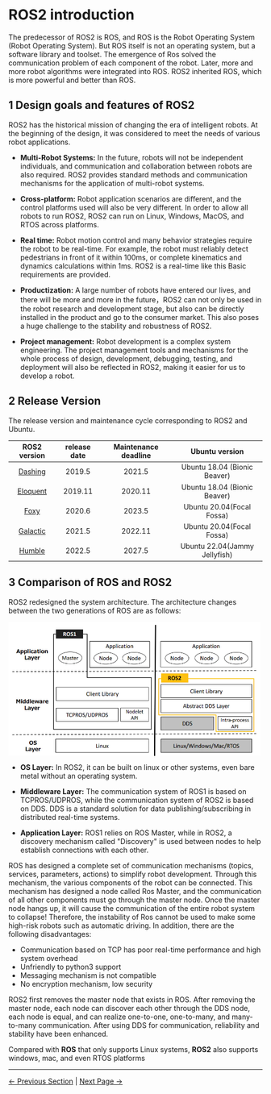 # ROS2 introduction

The predecessor of ROS2 is ROS, and ROS is the Robot Operating System (Robot Operating System). But ROS itself is not an operating system, but a software library and toolset.
The emergence of Ros solved the communication problem of each component of the robot. Later, more and more robot algorithms were integrated into ROS. ROS2 inherited ROS, which is more powerful and better than ROS.

## 1 Design goals and features of ROS2

ROS2 has the historical mission of changing the era of intelligent robots. At the beginning of the design, it was considered to meet the needs of various robot applications.

* **Multi-Robot Systems:** In the future, robots will not be independent individuals, and communication and collaboration between robots are also required. ROS2 provides standard methods and communication mechanisms for the application of multi-robot systems.
  
* **Cross-platform:** Robot application scenarios are different, and the control platforms used will also be very different. In order to allow all robots to run ROS2, ROS2 can run on Linux, Windows, MacOS, and RTOS across platforms.
  
* **Real time:** Robot motion control and many behavior strategies require the robot to be real-time. For example, the robot must reliably detect pedestrians in front of it within 100ms, or complete kinematics and dynamics calculations within 1ms. ROS2 is a real-time like this Basic requirements are provided.

* **Productization:** A large number of robots have entered our lives, and there will be more and more in the future，ROS2 can not only be used in the robot research and development stage, but also can be directly installed in the product and go to the consumer market. This also poses a huge challenge to the stability and robustness of ROS2.
  
* **Project management:** Robot development is a complex system engineering. The project management tools and mechanisms for the whole process of design, development, debugging, testing, and deployment will also be reflected in ROS2, making it easier for us to develop a robot.

## 2 Release Version

The release version and maintenance cycle corresponding to ROS2 and Ubuntu.

| **ROS2 version** | **release date** | **Maintenance deadline** | **Ubuntu version** |
| :--------: | :------------------: | :-------------: | :-------------: |
| [Dashing](http://docs.ros.org/en/dashing/index.html)     | 2019.5 | 2021.5 | Ubuntu 18.04 (Bionic Beaver)  |
| [Eloquent](http://docs.ros.org/en/eloquent/index.html)     | 2019.11| 2020.11 | Ubuntu 18.04 (Bionic Beaver)  |
| [Foxy](http://docs.ros.org/en/foxy/index.html)     | 2020.6 | 2023.5 | Ubuntu 20.04(Focal Fossa)  |
| [Galactic](http://docs.ros.org/en/galactic/index.html) | 2021.5 | 2022.11 |Ubuntu 20.04(Focal Fossa)  |
| [Humble](http://docs.ros.org/en/humble/index.html)   | 2022.5 | 2027.5 | Ubuntu 22.04(Jammy Jellyfish)  |

## 3 Comparison of ROS and ROS2

ROS2 redesigned the system architecture. The architecture changes between the two generations of ROS are as follows:

<img src =../../resources/11-ApplicationBaseROS/image/ros-ros2.png
width ="500"  align = "center">

- **OS Layer:** In ROS2, it can be built on linux or other systems, even bare metal without an operating system.

- **Middleware Layer:** The communication system of ROS1 is based on TCPROS/UDPROS, while the communication system of ROS2 is based on DDS. DDS is a standard solution for data publishing/subscribing in distributed real-time systems.

- **Application Layer:** ROS1 relies on ROS Master, while in ROS2, a discovery mechanism called "Discovery" is used between nodes to help establish connections with each other.

ROS has designed a complete set of communication mechanisms (topics, services, parameters, actions) to simplify robot development. Through this mechanism, the various components of the robot can be connected. This mechanism has designed a node called Ros Master, and the communication of all other components must go through the master node. Once the master node hangs up, it will cause the communication of the entire robot system to collapse! Therefore, the instability of Ros cannot be used to make some high-risk robots such as automatic driving. In addition, there are the following disadvantages:

* Communication based on TCP has poor real-time performance and high system overhead
* Unfriendly to python3 support
* Messaging mechanism is not compatible
* No encryption mechanism, low security

ROS2 first removes the master node that exists in ROS. After removing the master node, each node can discover each other through the DDS node, each node is equal, and can realize one-to-one, one-to-many, and many-to-many communication. After using DDS for communication, reliability and stability have been enhanced.

Compared with **ROS** that only supports Linux systems, **ROS2** also supports windows, mac, and even RTOS platforms

---

[← Previous Section](../6.2-ROS1/README.md) | [Next Page →](6.3.1-EnvironmentBuilding.md)
